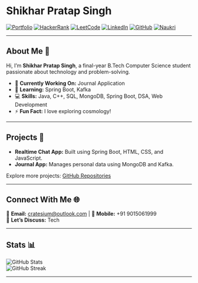 # Shikhar Pratap Singh  

[![Portfolio](https://img.shields.io/badge/Portfolio-000000?style=for-the-badge&logo=About.me&logoColor=white)](https://shikharpratapsinghportfolio.netlify.app/) [![HackerRank](https://img.shields.io/badge/HackerRank-00EA64?style=for-the-badge&logo=HackerRank&logoColor=white)](https://www.hackerrank.com/profile/csc_2021b0121053) [![LeetCode](https://img.shields.io/badge/LeetCode-FFA116?style=for-the-badge&logo=LeetCode&logoColor=white)](https://leetcode.com/u/cratesium/) [![LinkedIn](https://img.shields.io/badge/LinkedIn-0077B5?style=for-the-badge&logo=linkedin&logoColor=white)](https://www.linkedin.com/in/shikhar-pratap-singh-09a9b322a/) [![GitHub](https://img.shields.io/badge/GitHub-100000?style=for-the-badge&logo=github&logoColor=white)](https://github.com/cratesium) [![Naukri](https://img.shields.io/badge/Naukri-0054A6?style=for-the-badge&logo=naukri&logoColor=white)](https://www.naukri.com/code360/profile/cratesium)  

---

## About Me 👋  

Hi, I’m **Shikhar Pratap Singh**, a final-year B.Tech Computer Science student passionate about technology and problem-solving.  

- 🔭 **Currently Working On:** Journal Application  
- 🌱 **Learning:** Spring Boot, Kafka  
- 💻 **Skills:** Java, C++, SQL, MongoDB, Spring Boot, DSA, Web Development  
- ⚡ **Fun Fact:** I love exploring cosmology!  

---

## Projects 🚀  
- **Realtime Chat App:** Built using Spring Boot, HTML, CSS, and JavaScript.  
- **Journal App:** Manages personal data using MongoDB and Kafka.  

Explore more projects: [GitHub Repositories](https://github.com/cratesium?tab=repositories)  

---

## Connect With Me 🌐  

📧 **Email:** [cratesium@outlook.com](mailto:cratesium@outlook.com) | 📱 **Mobile:** +91 9015061999  
💬 **Let’s Discuss:** Tech

---

## Stats 📊  

![GitHub Stats](https://github-readme-stats.vercel.app/api?username=cratesium&show_icons=true&locale=en)  
![GitHub Streak](https://github-readme-streak-stats.herokuapp.com/?user=cratesium)  

---

